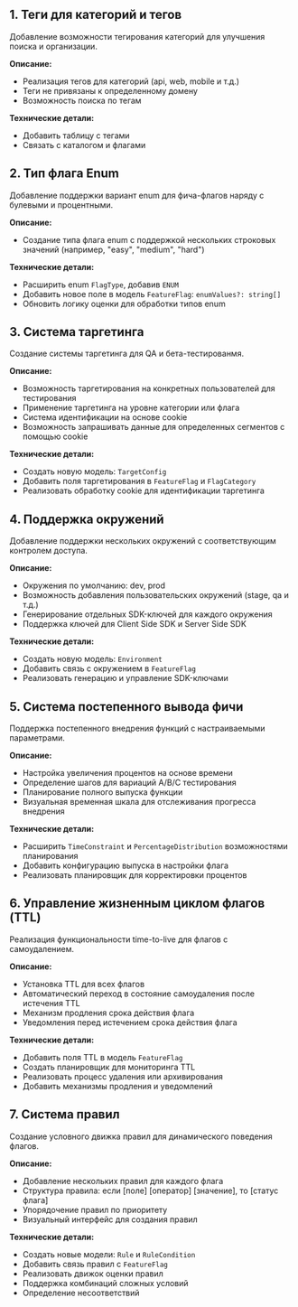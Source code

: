 ## 1. Теги для категорий и тегов
Добавление возможности тегирования категорий для улучшения поиска и организации.

**Описание:**
- Реализация тегов для категорий (api, web, mobile и т.д.)
- Теги не привязаны к определенному домену
- Возможность поиска по тегам

**Технические детали:**
- Добавить таблицу с тегами
- Связать с каталогом и флагами

## 2. Тип флага Enum
Добавление поддержки вариант enum для фича-флагов наряду с булевыми и процентными.

**Описание:**
- Создание типа флага enum с поддержкой нескольких строковых значений (например, "easy", "medium", "hard")

**Технические детали:**
- Расширить enum `FlagType`, добавив `ENUM`
- Добавить новое поле в модель `FeatureFlag`: `enumValues?: string[]`
- Обновить логику оценки для обработки типов enum

## 3. Система таргетинга
Создание системы таргетинга для QA и бета-тестированмя.

**Описание:**
- Возможность таргетирования на конкретных пользователей для тестирования
- Применение таргетинга на уровне категории или флага
- Система идентификации на основе cookie
- Возможность запрашивать данные для определенных сегментов с помощью cookie

**Технические детали:**
- Создать новую модель: `TargetConfig`
- Добавить поля таргетирования в `FeatureFlag` и `FlagCategory`
- Реализовать обработку cookie для идентификации таргетинга

## 4. Поддержка окружений
Добавление поддержки нескольких окружений с соответствующим контролем доступа.

**Описание:**
- Окружения по умолчанию: dev, prod
- Возможность добавления пользовательских окружений (stage, qa и т.д.)
- Генерирование отдельных SDK-ключей для каждого окружения
- Поддержка ключей для Client Side SDK и Server Side SDK

**Технические детали:**
- Создать новую модель: `Environment`
- Добавить связь с окружением в `FeatureFlag`
- Реализовать генерацию и управление SDK-ключами

## 5. Система постепенного вывода фичи
Поддержка постепенного внедрения функций с настраиваемыми параметрами.

**Описание:**
- Настройка увеличения процентов на основе времени
- Определение шагов для вариаций A/B/C тестирования
- Планирование полного выпуска функции
- Визуальная временная шкала для отслеживания прогресса внедрения

**Технические детали:**
- Расширить `TimeConstraint` и `PercentageDistribution` возможностями планирования
- Добавить конфигурацию выпуска в настройки флага
- Реализовать планировщик для корректировки процентов

## 6. Управление жизненным циклом флагов (TTL)
Реализация функциональности time-to-live для флагов с самоудалением.

**Описание:**
- Установка TTL для всех флагов
- Автоматический переход в состояние самоудаления после истечения TTL
- Механизм продления срока действия флага
- Уведомления перед истечением срока действия флага

**Технические детали:**
- Добавить поля TTL в модель `FeatureFlag`
- Создать планировщик для мониторинга TTL
- Реализовать процесс удаления или архивирования
- Добавить механизмы продления и уведомлений

## 7. Система правил
Создание условного движка правил для динамического поведения флагов.

**Описание:**
- Добавление нескольких правил для каждого флага
- Структура правила: если [поле] [оператор] [значение], то [статус флага]
- Упорядочение правил по приоритету
- Визуальный интерфейс для создания правил

**Технические детали:**
- Создать новые модели: `Rule` и `RuleCondition`
- Добавить связь правил с `FeatureFlag`
- Реализовать движок оценки правил
- Поддержка комбинаций сложных условий
- Определение несоответствий